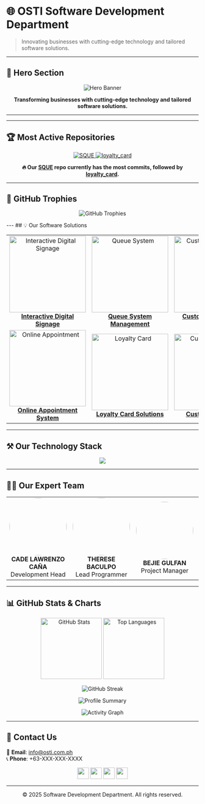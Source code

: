# 🌐 OSTI Software Development Department

> Innovating businesses with cutting-edge technology and tailored software solutions.

---

## 🚀 Hero Section
<p align="center">
  <img src="https://osti.com.ph/img-osti/ai.png" alt="Hero Banner"/>
</p>

<p align="center">
  <b>Transforming businesses with cutting-edge technology and tailored software solutions.</b>
</p>

---
---

## 🏆 Most Active Repositories

<p align="center">
  <a href="https://github.com/osti-softdev/SQUE">
    <img src="https://github-readme-stats.vercel.app/api/pin/?username=osti-softdev&repo=SQUE&theme=radical" alt="SQUE"/>
  </a>
  <a href="https://github.com/osti-softdev/loyalty_card">
    <img src="https://github-readme-stats.vercel.app/api/pin/?username=osti-softdev&repo=loyalty_card&theme=radical" alt="loyalty_card"/>
  </a>
</p>

<p align="center">
  <b>🔥 Our <a href="https://github.com/osti-softdev/SQUE">SQUE</a> repo currently has the most commits, followed by <a href="https://github.com/osti-softdev/loyalty_card">loyalty_card</a>.</b>
</p>

---

## 🏅 GitHub Trophies

<p align="center">
  <img src="https://github-profile-trophy.vercel.app/?username=osti-softdev&theme=radical&no-frame=true&margin-w=10&row=1&column=6" alt="GitHub Trophies"/>
</p>
---
## 💡 Our Software Solutions

<table>
<tr>
<td align="center" width="33%">
  <a href="https://github.com/osti-dev/DBP_IDS_SYSTEM">
    <img src="https://dev.osti.com.ph/ids.jpg" width="200" alt="Interactive Digital Signage"/>
    <br><b>Interactive Digital Signage</b>
  </a>
</td>
<td align="center" width="33%">
  <a href="https://github.com/osti-dev/QueueSystem">
    <img src="https://dev.osti.com.ph/queue.png" width="200" alt="Queue System"/>
    <br><b>Queue System Management</b>
  </a>
</td>
<td align="center" width="33%">
  <a href="https://github.com/osti-dev/CustomerFeedbackSystem">
    <img src="https://dev.osti.com.ph/feed.jpg" width="200" alt="Customer Feedback"/>
    <br><b>Customer Feedback System</b>
  </a>
</td>
</tr>
<tr>
<td align="center" width="33%">
  <a href="https://github.com/osti-dev/OnlineAppointmentSystem">
    <img src="https://dev.osti.com.ph/ai.png" width="200" alt="Online Appointment"/>
    <br><b>Online Appointment System</b>
  </a>
</td>
<td align="center" width="33%">
  <a href="https://github.com/osti-dev/TOYOTA_LOYALTYCARD">
    <img src="https://dev.osti.com.ph/loyalty.jpg" width="200" alt="Loyalty Card"/>
    <br><b>Loyalty Card Solutions</b>
  </a>
</td>
<td align="center" width="33%">
  <a href="https://github.com/osti-dev/CustomSolutions">
    <img src="https://dev.osti.com.ph/ca.png" width="200" alt="Custom Solutions"/>
    <br><b>Custom Solutions</b>
  </a>
</td>
</tr>
</table>

---

## ⚒️ Our Technology Stack

<p align="center">
  <img src="https://skillicons.dev/icons?i=php,laravel,js,react,vue,cs,dotnet,java,kotlin,python,nodejs,mysql,postgresql,sqlite,docker,git,linux,figma,arduino,androidstudio" />
</p>

---

## 👨‍💻 Our Expert Team

<table>
<tr>
<td align="center" width="20%">
  <img src="https://dev.osti.com.ph/cade.png" width="150" style="border-radius:50%;"/><br>
  <b>CADE LAWRENZO CAÑA</b><br>Development Head
</td>
<td align="center" width="20%">
  <img src="https://dev.osti.com.ph/therese.jpg" width="150" style="border-radius:50%;"/><br>
  <b>THERESE BACULPO</b><br>Lead Programmer
</td>
<td align="center" width="20%">
  <img src="https://dev.osti.com.ph/bejie.jpg" width="150" style="border-radius:50%;"/><br>
  <b>BEJIE GULFAN</b><br>Project Manager
</td>
<td align="center" width="20%">
  <img src="https://dev.osti.com.ph/wenjoy.png" width="150" style="border-radius:50%;"/><br>
  <b>WENJOY YBAS</b><br>Lead Programmer
</td>
<td align="center" width="20%">
  <img src="https://dev.osti.com.ph/ike.png" width="150" style="border-radius:50%;"/><br>
  <b>DEVON IKE HICALDE</b><br>UI/UX In-Charge
</td>
</tr>
</table>

---

## 📊 GitHub Stats & Charts

<p align="center">
  <img src="https://github-readme-stats.vercel.app/api?username=osti-dev&show_icons=true&theme=radical" alt="GitHub Stats" height="160"/>
  <img src="https://github-readme-stats.vercel.app/api/top-langs/?username=osti-dev&layout=compact&theme=radical" alt="Top Languages" height="160"/>
</p>

<p align="center">
  <img src="https://streak-stats.demolab.com?user=osti-dev&theme=radical&hide_border=true" alt="GitHub Streak"/>
</p>

<p align="center">
  <img src="https://github-profile-summary-cards.vercel.app/api/cards/profile-details?username=osti-dev&theme=radical" alt="Profile Summary"/>
</p>

<p align="center">
  <img src="https://github-readme-activity-graph.vercel.app/graph?username=osti-dev&theme=react-dark" alt="Activity Graph"/>
</p>

---

## 📩 Contact Us

📧 **Email**: info@osti.com.ph  
📞 **Phone**: +63-XXX-XXX-XXXX  

<p align="center">
  <a href="https://facebook.com"><img src="https://cdn.jsdelivr.net/gh/simple-icons/simple-icons/icons/facebook.svg" width="30"/></a>
  <a href="https://twitter.com"><img src="https://cdn.jsdelivr.net/gh/simple-icons/simple-icons/icons/twitter.svg" width="30"/></a>
  <a href="https://linkedin.com"><img src="https://cdn.jsdelivr.net/gh/simple-icons/simple-icons/icons/linkedin.svg" width="30"/></a>
  <a href="https://instagram.com"><img src="https://cdn.jsdelivr.net/gh/simple-icons/simple-icons/icons/instagram.svg" width="30"/></a>
</p>

---

<p align="center">
  © 2025 Software Development Department. All rights reserved.
</p>
